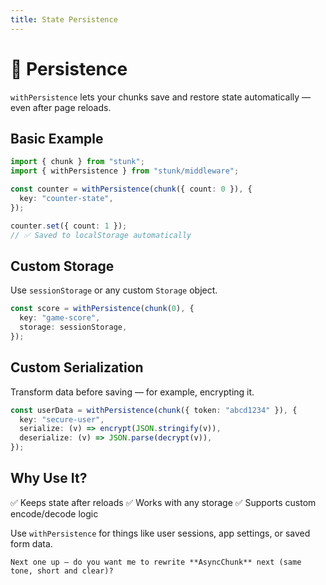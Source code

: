 ```yaml
---
title: State Persistence
---
```


# 💾 Persistence

`withPersistence` lets your chunks save and restore state automatically — even after page reloads.

## Basic Example

```ts
import { chunk } from "stunk";
import { withPersistence } from "stunk/middleware";

const counter = withPersistence(chunk({ count: 0 }), {
  key: "counter-state",
});

counter.set({ count: 1 });
// ✅ Saved to localStorage automatically
````

## Custom Storage

Use `sessionStorage` or any custom `Storage` object.

```ts
const score = withPersistence(chunk(0), {
  key: "game-score",
  storage: sessionStorage,
});
```

## Custom Serialization

Transform data before saving — for example, encrypting it.

```ts
const userData = withPersistence(chunk({ token: "abcd1234" }), {
  key: "secure-user",
  serialize: (v) => encrypt(JSON.stringify(v)),
  deserialize: (v) => JSON.parse(decrypt(v)),
});
```

## Why Use It?

✅ Keeps state after reloads
✅ Works with any storage
✅ Supports custom encode/decode logic

Use `withPersistence` for things like user sessions, app settings, or saved form data.

```
Next one up — do you want me to rewrite **AsyncChunk** next (same tone, short and clear)?
```
